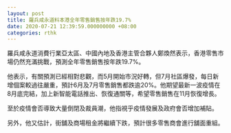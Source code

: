 ```yaml
---
layout: post
title: 羅兵咸永道料本港全年零售銷售按年跌19.7%
date: 2020-07-21 12:39:59.000000000 +08:00
categories: rthk
---
```


羅兵咸永道消費行業亞太區、中國內地及香港主管合夥人鄭煥然表示，香港零售市場仍然充滿挑戰，預測全年零售銷售按年跌19.7%。

他表示，有關預測已經相對悲觀，而5月開始市況好轉，但7月社區爆發，每日新增個案較過往嚴重，預計6月及7月零售銷售都跌逾20%。他期望最新一波疫情在8月底完結，加上新智能電話推出、恢復通關等，希望零售銷售在11月恢復增長。

至於疫情會否導致大量倒閉及裁員潮，他指視乎疫情發展及政府會否增加補貼。

另外，他又估計，街舖及商場租金將繼續下跌，預計很多零售商會進行舖面重組。
